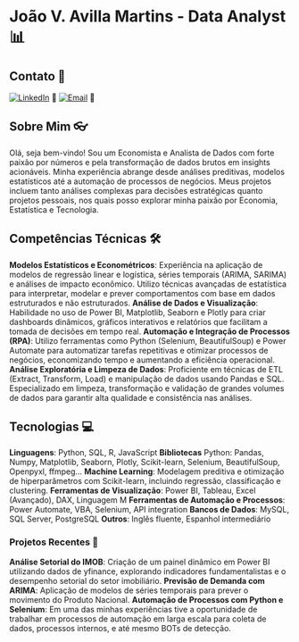# João V. Avilla Martins - Data Analyst :bar_chart:

## Contato :iphone:
[![LinkedIn](https://img.shields.io/badge/LinkedIn-blue?logo=linkedin)](https://www.linkedin.com/in/joaoavilla) :briefcase:
[![Email](https://img.shields.io/badge/Email-red?logo=gmail)](mailto:jv_avilla2@hotmail.com) :e-mail:

## Sobre Mim :eyeglasses:

Olá, seja bem-vindo! Sou um Economista e Analista de Dados com forte paixão por números e pela transformação de dados brutos em insights acionáveis. Minha experiência abrange desde análises preditivas, modelos estatísticos até a automação de processos de negócios. Meus projetos incluem tanto análises complexas para decisões estratégicas quanto projetos pessoais, nos quais posso explorar minha paixão por Economia, Estatística e Tecnologia.

## Competências Técnicas :hammer_and_wrench:

**Modelos Estatísticos e Econométricos**: Experiência na aplicação de modelos de regressão linear e logística, séries temporais (ARIMA, SARIMA) e análises de impacto econômico. Utilizo técnicas avançadas de estatística para interpretar, modelar e prever comportamentos com base em dados estruturados e não estruturados.
**Análise de Dados e Visualização**: Habilidade no uso de Power BI, Matplotlib, Seaborn e Plotly para criar dashboards dinâmicos, gráficos interativos e relatórios que facilitam a tomada de decisões em tempo real.
**Automação e Integração de Processos (RPA)**: Utilizo ferramentas como Python (Selenium, BeautifulSoup) e Power Automate para automatizar tarefas repetitivas e otimizar processos de negócios, economizando tempo e aumentando a eficiência operacional.
**Análise Exploratória e Limpeza de Dados**: Proficiente em técnicas de ETL (Extract, Transform, Load) e manipulação de dados usando Pandas e SQL. Especializado em limpeza, transformação e validação de grandes volumes de dados para garantir alta qualidade e consistência nas análises.
  
## Tecnologias :computer:

**Linguagens**: Python, SQL, R, JavaScript
**Bibliotecas** Python: Pandas, Numpy, Matplotlib, Seaborn, Plotly, Scikit-learn, Selenium, BeautifulSoup, Openpyxl, ffmpeg...
**Machine Learning**: Modelagem preditiva e otimização de hiperparâmetros com Scikit-learn, incluindo regressão, classificação e clustering.
**Ferramentas de Visualização**: Power BI, Tableau, Excel (Avançado), DAX, Linguagem M
**Ferramentas de Automação e Processos**: Power Automate, VBA, Selenium, API integration
**Bancos de Dados**: MySQL, SQL Server, PostgreSQL
**Outros**: Inglês fluente, Espanhol intermediário

### Projetos Recentes :rocket:
**Análise Setorial do IMOB**: Criação de um painel dinâmico em Power BI utilizando dados de yfinance, explorando indicadores fundamentalistas e o desempenho setorial do setor imobiliário.
**Previsão de Demanda com ARIMA**: Aplicação de modelos de séries temporais para prever o movimento do Produto Nacional. 
**Automação de Processos com Python e Selenium**: Em uma das minhas experiências tive a oportunidade de trabalhar em processos de automação em larga escala para coleta de dados, processos internos, e até mesmo BOTs de detecção.
